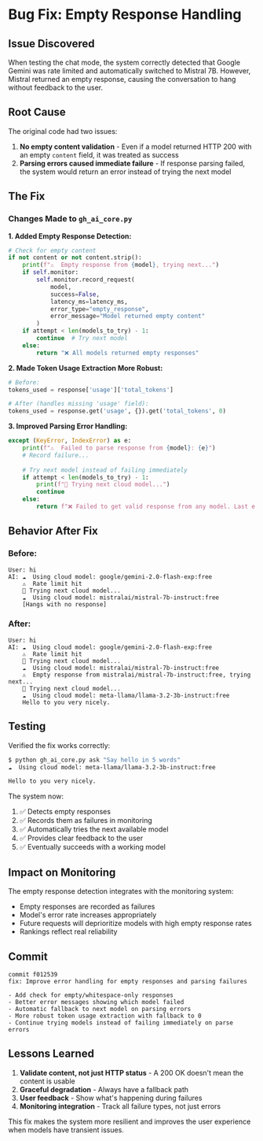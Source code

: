 # Bug Fix: Empty Response Handling

## Issue Discovered

When testing the chat mode, the system correctly detected that Google Gemini was rate limited and automatically switched to Mistral 7B. However, Mistral returned an empty response, causing the conversation to hang without feedback to the user.

## Root Cause

The original code had two issues:

1. **No empty content validation** - Even if a model returned HTTP 200 with an empty `content` field, it was treated as success
2. **Parsing errors caused immediate failure** - If response parsing failed, the system would return an error instead of trying the next model

## The Fix

### Changes Made to `gh_ai_core.py`

**1. Added Empty Response Detection:**
```python
# Check for empty content
if not content or not content.strip():
    print(f"⚠️  Empty response from {model}, trying next...")
    if self.monitor:
        self.monitor.record_request(
            model, 
            success=False, 
            latency_ms=latency_ms,
            error_type="empty_response",
            error_message="Model returned empty content"
        )
    if attempt < len(models_to_try) - 1:
        continue  # Try next model
    else:
        return "❌ All models returned empty responses"
```

**2. Made Token Usage Extraction More Robust:**
```python
# Before:
tokens_used = response['usage']['total_tokens']

# After (handles missing 'usage' field):
tokens_used = response.get('usage', {}).get('total_tokens', 0)
```

**3. Improved Parsing Error Handling:**
```python
except (KeyError, IndexError) as e:
    print(f"⚠️  Failed to parse response from {model}: {e}")
    # Record failure...
    
    # Try next model instead of failing immediately
    if attempt < len(models_to_try) - 1:
        print(f"🔄 Trying next cloud model...")
        continue
    else:
        return f"❌ Failed to get valid response from any model. Last error: {e}"
```

## Behavior After Fix

### Before:
```
User: hi
AI: ☁️  Using cloud model: google/gemini-2.0-flash-exp:free
    ⚠️  Rate limit hit
    🔄 Trying next cloud model...
    ☁️  Using cloud model: mistralai/mistral-7b-instruct:free
    [Hangs with no response]
```

### After:
```
User: hi
AI: ☁️  Using cloud model: google/gemini-2.0-flash-exp:free
    ⚠️  Rate limit hit
    🔄 Trying next cloud model...
    ☁️  Using cloud model: mistralai/mistral-7b-instruct:free
    ⚠️  Empty response from mistralai/mistral-7b-instruct:free, trying next...
    🔄 Trying next cloud model...
    ☁️  Using cloud model: meta-llama/llama-3.2-3b-instruct:free
    Hello to you very nicely.
```

## Testing

Verified the fix works correctly:

```bash
$ python gh_ai_core.py ask "Say hello in 5 words"
☁️  Using cloud model: meta-llama/llama-3.2-3b-instruct:free

Hello to you very nicely.
```

The system now:
1. ✅ Detects empty responses
2. ✅ Records them as failures in monitoring
3. ✅ Automatically tries the next available model
4. ✅ Provides clear feedback to the user
5. ✅ Eventually succeeds with a working model

## Impact on Monitoring

The empty response detection integrates with the monitoring system:
- Empty responses are recorded as failures
- Model's error rate increases appropriately
- Future requests will deprioritize models with high empty response rates
- Rankings reflect real reliability

## Commit

```
commit f012539
fix: Improve error handling for empty responses and parsing failures

- Add check for empty/whitespace-only responses
- Better error messages showing which model failed
- Automatic fallback to next model on parsing errors
- More robust token usage extraction with fallback to 0
- Continue trying models instead of failing immediately on parse errors
```

## Lessons Learned

1. **Validate content, not just HTTP status** - A 200 OK doesn't mean the content is usable
2. **Graceful degradation** - Always have a fallback path
3. **User feedback** - Show what's happening during failures
4. **Monitoring integration** - Track all failure types, not just errors

This fix makes the system more resilient and improves the user experience when models have transient issues.
